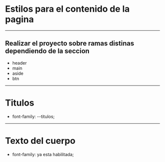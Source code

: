 # Estilos para el contenido de la pagina
--------

## Realizar el proyecto sobre ramas distinas dependiendo de la seccion
* header
* main
* aside
* btn
--------

# Titulos 
* font-family: --titulos;
--------

# Texto del cuerpo
* font-family: ya esta habilitada;